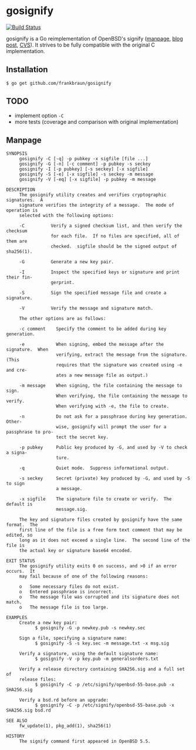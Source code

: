 # gosignify

[![Build Status](https://travis-ci.org/frankbraun/gosignify.png)](https://travis-ci.org/frankbraun/gosignify)

gosignify is a Go reimplementation of OpenBSD's signify
([manpage](http://www.openbsd.org/cgi-bin/man.cgi/OpenBSD-current/man1/signify.1), [blog post](http://www.tedunangst.com/flak/post/signify), [CVS](http://cvsweb.openbsd.org/cgi-bin/cvsweb/src/usr.bin/signify/)).
It strives to be fully compatible with the original C implementation.

## Installation

	$ go get github.com/frankbraun/gosignify


## TODO

- implement option `-C`
- more tests (coverage and comparison with original implementation)


## Manpage
```
SYNOPSIS
     gosignify -C [-q] -p pubkey -x sigfile [file ...]
     gosignify -G [-n] [-c comment] -p pubkey -s seckey
     gosignify -I [-p pubkey] [-s seckey] [-x sigfile]
     gosignify -S [-e] [-x sigfile] -s seckey -m message
     gosignify -V [-eq] [-x sigfile] -p pubkey -m message

DESCRIPTION
     The gosignify utility creates and verifies cryptographic signatures.  A
     signature verifies the integrity of a message.  The mode of operation is
     selected with the following options:

     -C          Verify a signed checksum list, and then verify the checksum
                 for each file.  If no files are specified, all of them are
                 checked.  sigfile should be the signed output of sha256(1).

     -G          Generate a new key pair.

     -I          Inspect the specified keys or signature and print their fin-
                 gerprint.

     -S          Sign the specified message file and create a signature.

     -V          Verify the message and signature match.

     The other options are as follows:

     -c comment    Specify the comment to be added during key generation.

     -e            When signing, embed the message after the signature.  When
                   verifying, extract the message from the signature.  (This
                   requires that the signature was created using -e and cre-
                   ates a new message file as output.)

     -m message    When signing, the file containing the message to sign.
                   When verifying, the file containing the message to verify.
                   When verifying with -e, the file to create.

     -n            Do not ask for a passphrase during key generation.  Other-
                   wise, gosignify will prompt the user for a passphrase to pro-
                   tect the secret key.

     -p pubkey     Public key produced by -G, and used by -V to check a signa-
                   ture.

     -q            Quiet mode.  Suppress informational output.

     -s seckey     Secret (private) key produced by -G, and used by -S to sign
                   a message.

     -x sigfile    The signature file to create or verify.  The default is
                   message.sig.

     The key and signature files created by gosignify have the same format.  The
     first line of the file is a free form text comment that may be edited, so
     long as it does not exceed a single line.  The second line of the file is
     the actual key or signature base64 encoded.

EXIT STATUS
     The gosignify utility exits 0 on success, and >0 if an error occurs.  It
     may fail because of one of the following reasons:

     o   Some necessary files do not exist.
     o   Entered passphrase is incorrect.
     o   The message file was corrupted and its signature does not match.
     o   The message file is too large.

EXAMPLES
     Create a new key pair:
           $ gosignify -G -p newkey.pub -s newkey.sec

     Sign a file, specifying a signature name:
           $ gosignify -S -s key.sec -m message.txt -x msg.sig

     Verify a signature, using the default signature name:
           $ gosignify -V -p key.pub -m generalsorders.txt

     Verify a release directory containing SHA256.sig and a full set of
     release files:
           $ gosignify -C -p /etc/signify/openbsd-55-base.pub -x SHA256.sig

     Verify a bsd.rd before an upgrade:
           $ gosignify -C -p /etc/signify/openbsd-55-base.pub -x SHA256.sig bsd.rd

SEE ALSO
     fw_update(1), pkg_add(1), sha256(1)

HISTORY
     The signify command first appeared in OpenBSD 5.5.
```
